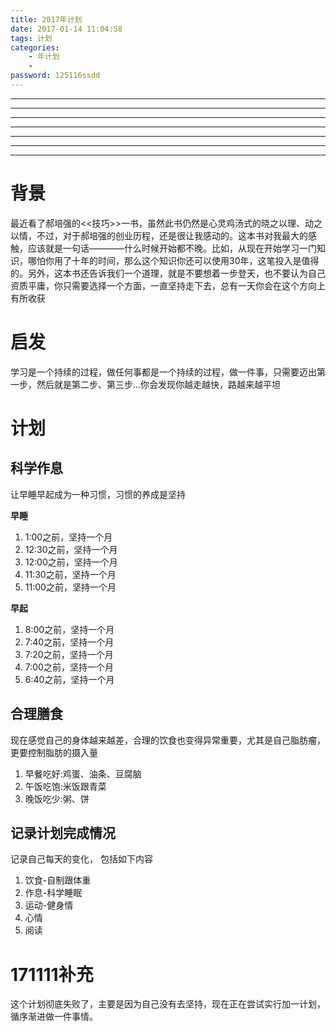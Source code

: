 ```yaml
---
title: 2017年计划
date: 2017-01-14 11:04:58
tags: 计划
categories:
    - 年计划
    - 
password: 125116ssdd
---
```


-------------------------------------------------------------------------------------------------------------
-------------------------------------------------------------------------------------------------------------
-------------------------------------------------------------------------------------------------------------
-------------------------------------------------------------------------------------------------------------
-------------------------------------------------------------------------------------------------------------
-------------------------------------------------------------------------------------------------------------
-------------------------------------------------------------------------------------------------------------


# 背景

最近看了郝培强的<<技巧>>一书，虽然此书仍然是心灵鸡汤式的晓之以理、动之以情，不过，对于郝培强的创业历程，还是很让我感动的。这本书对我最大的感触，应该就是一句话————什么时候开始都不晚。比如，从现在开始学习一门知识，哪怕你用了十年的时间，那么这个知识你还可以使用30年，这笔投入是值得的。另外，这本书还告诉我们一个道理，就是不要想着一步登天，也不要认为自己资质平庸，你只需要选择一个方面，一直坚持走下去，总有一天你会在这个方向上有所收获

# 启发

学习是一个持续的过程，做任何事都是一个持续的过程，做一件事，只需要迈出第一步，然后就是第二步、第三步...你会发现你越走越快，路越来越平坦


# 计划

## 科学作息

让早睡早起成为一种习惯，习惯的养成是坚持

**早睡**

1. 1:00之前，坚持一个月
2. 12:30之前，坚持一个月
3. 12:00之前，坚持一个月
4. 11:30之前，坚持一个月
5. 11:00之前，坚持一个月

**早起**

1. 8:00之前，坚持一个月
2. 7:40之前，坚持一个月
3. 7:20之前，坚持一个月
4. 7:00之前，坚持一个月
5. 6:40之前，坚持一个月

## 合理膳食

现在感觉自己的身体越来越差，合理的饮食也变得异常重要，尤其是自己脂肪瘤，更要控制脂肪的摄入量

1. 早餐吃好:鸡蛋、油条、豆腐脑
2. 午饭吃饱:米饭跟青菜
3. 晚饭吃少:粥、饼

## 记录计划完成情况
记录自己每天的变化，
包括如下内容
1. 饮食-自制跟体重
2. 作息-科学睡眠
3. 运动-健身情
4. 心情
5. 阅读

# 171111补充

这个计划彻底失败了，主要是因为自己没有去坚持，现在正在尝试实行加一计划，循序渐进做一件事情。
